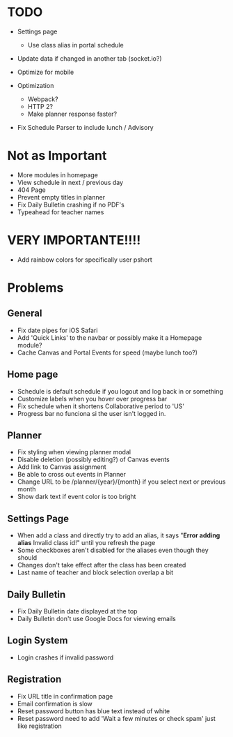 # TODO
- Settings page
  - Use class alias in portal schedule
- Update data if changed in another tab (socket.io?)
- Optimize for mobile

- Optimization
  - Webpack?
  - HTTP 2?
  - Make planner response faster?

- Fix Schedule Parser to include lunch / Advisory

# Not as Important
- More modules in homepage
- View schedule in next / previous day
- 404 Page
- Prevent empty titles in planner
- Fix Daily Bulletin crashing if no PDF's
- Typeahead for teacher names

# **VERY IMPORTANTE!!!!**
- Add rainbow colors for specifically user pshort

# Problems

## General
- Fix date pipes for iOS Safari
- Add 'Quick Links' to the navbar or possibly make it a Homepage module?
- Cache Canvas and Portal Events for speed (maybe lunch too?)

## Home page
- Schedule is default schedule if you logout and log back in or something
- Customize labels when you hover over progress bar
- Fix schedule when it shortens Collaborative period to 'US'
- Progress bar no funciona si the user isn't logged in.

## Planner
- Fix styling when viewing planner modal
- Disable deletion (possibly editing?) of Canvas events
- Add link to Canvas assignment
- Be able to cross out events in Planner
- Change URL to be /planner/{year}/{month} if you select next or previous month
- Show dark text if event color is too bright

## Settings Page
- When add a class and directly try to add an alias, it says "**Error adding alias** Invalid class id!" until you refresh the page
- Some checkboxes aren't disabled for the aliases even though they should
- Changes don't take effect after the class has been created
- Last name of teacher and block selection overlap a bit

## Daily Bulletin
- Fix Daily Bulletin date displayed at the top
- Daily Bulletin don't use Google Docs for viewing emails

## Login System
- Login crashes if invalid password

## Registration
- Fix URL title in confirmation page
- Email confirmation is slow
- Reset password button has blue text instead of white
- Reset password need to add 'Wait a few minutes or check spam' just like registration
